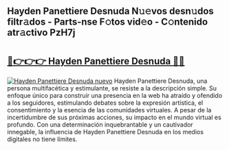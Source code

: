 ## Hayden Panettiere Desnuda N𝚞𝚎vos desn𝚞dos filtr𝚊dos - Parts-nse F𝚘tos vid𝚎o - C𝚘ntenido atr𝚊ctivo PzH7j

# <h2><a href="http://mb9u2g.tromn.icu/?c=Hayden+Panettiere+Desnuda">🔗👉👉👉 Hayden Panettiere Desnuda 🔗🔗</a></h2>

[![Hayden Panettiere Desnuda nuevo](https://i.imgur.com/pEAQMta.gif)](http://mb9u2g.tromn.icu/?c=Hayden+Panettiere+Desnuda)
Hayden Panettiere Desnuda, una persona multifacética y estimulante, se resiste a la descripción simple. Su enfoque único para construir una presencia en la web ha atraído y ofendido a los seguidores, estimulando debates sobre la expresión artística, el consentimiento y la esencia de las comunidades virtuales. A pesar de la incertidumbre de sus próximas acciones, su impacto en el mundo virtual es profundo. Con una determinación inquebrantable y un cautivador innegable, la influencia de Hayden Panettiere Desnuda en los medios digitales no tiene límites.
